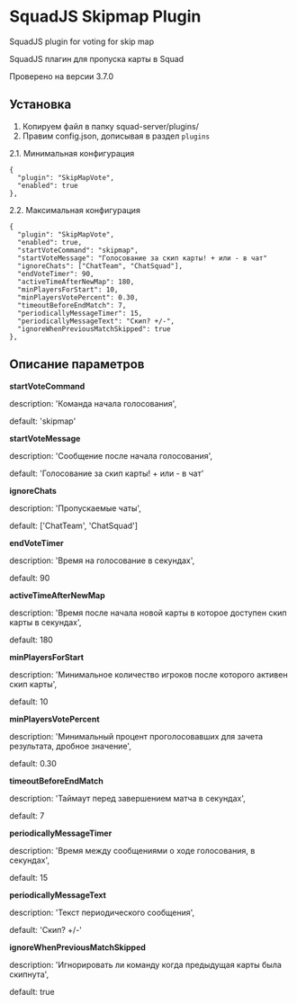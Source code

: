 # SquadJS Skipmap Plugin
SquadJS plugin for voting for skip map

SquadJS плагин для пропуска карты в Squad

Проверено на версии 3.7.0

## Установка

1. Копируем файл в папку squad-server/plugins/
2. Правим config.json, дописывая в раздел `plugins`

2.1. Минимальная конфигурация
```
{
  "plugin": "SkipMapVote",
  "enabled": true
},
```

2.2. Максимальная конфигурация
```
{
  "plugin": "SkipMapVote",
  "enabled": true,
  "startVoteCommand": "skipmap",
  "startVoteMessage": "Голосование за скип карты! + или - в чат"
  "ignoreChats": ["ChatTeam", "ChatSquad"],
  "endVoteTimer": 90,
  "activeTimeAfterNewMap": 180,
  "minPlayersForStart": 10,
  "minPlayersVotePercent": 0.30,
  "timeoutBeforeEndMatch": 7,
  "periodicallyMessageTimer": 15,
  "periodicallyMessageText": "Скип? +/-",
  "ignoreWhenPreviousMatchSkipped": true
},
```

## Описание параметров

**startVoteCommand**

  description: 'Команда начала голосования',

  default: 'skipmap'

**startVoteMessage**

  description: 'Сообщение после начала голосования',

  default: 'Голосование за скип карты! + или - в чат'

**ignoreChats**

  description: 'Пропускаемые чаты',

  default: ['ChatTeam', 'ChatSquad']

**endVoteTimer**

  description: 'Время на голосование в секундах',

  default: 90

**activeTimeAfterNewMap**

  description: 'Время после начала новой карты в которое доступен скип карты в секундах',

  default: 180

**minPlayersForStart**

  description: 'Минимальное количество игроков после которого активен скип карты',

  default: 10

**minPlayersVotePercent**

  description: 'Минимальный процент проголосовавших для зачета результата, дробное значение',

  default: 0.30

**timeoutBeforeEndMatch**

  description: 'Таймаут перед завершением матча в секундах',

  default: 7

**periodicallyMessageTimer**

  description: 'Время между сообщениями о ходе голосования, в секундах',

  default: 15

**periodicallyMessageText**

  description: 'Текст периодического сообщения',

  default: 'Скип? +/-'

**ignoreWhenPreviousMatchSkipped**

  description: 'Игнорировать ли команду когда предыдущая карты была скипнута',

  default: true
